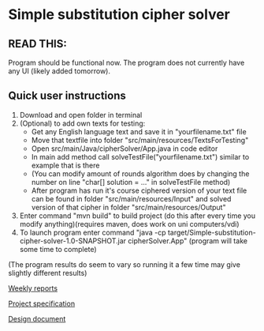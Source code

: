 # Simple substitution cipher solver

## READ THIS:

Program should be functional now. The program does not currently have any UI (likely added tomorrow).

## Quick user instructions
1. Download and open folder in terminal 
2. (Optional) to add own texts for testing:
   - Get any English language text and save it in "yourfilename.txt" file
   - Move that textfile into folder "src/main/resources/TextsForTesting"
   - Open src/main/Java/cipherSolver/App.java in code editor
   - In main add method call solveTestFile("yourfilename.txt") similar to example that is there
   - (You can modify amount of rounds algorithm does by changing the number on line "char[] solution = ..." in solveTestFile method)
   - After program has run it's course ciphered version of your text file can be found in folder "src/main/resources/Input" and
     solved version of that cipher in folder "src/main/resources/Output"
3. Enter command "mvn build" to build project (do this after every time you modify anything)(requires maven, does work on uni computers/vdi)
4. To launch program enter command "java -cp target/Simple-substitution-cipher-solver-1.0-SNAPSHOT.jar cipherSolver.App" (program will take some time to complete)

(The program results do seem to vary so running it a few time may give slightly different results)


[Weekly reports](Documentation/Weekly-reports)

[Project specification](Documentation/Project-specification.md)

[Design document](Documentation/Design-document.md)


